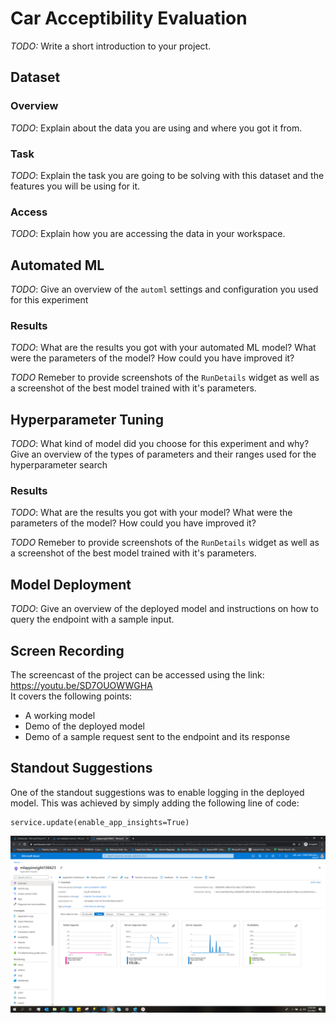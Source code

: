 # Car Acceptibility Evaluation

*TODO:* Write a short introduction to your project.

## Dataset

### Overview
*TODO*: Explain about the data you are using and where you got it from.

### Task
*TODO*: Explain the task you are going to be solving with this dataset and the features you will be using for it.

### Access
*TODO*: Explain how you are accessing the data in your workspace.

## Automated ML
*TODO*: Give an overview of the `automl` settings and configuration you used for this experiment

### Results
*TODO*: What are the results you got with your automated ML model? What were the parameters of the model? How could you have improved it?

*TODO* Remeber to provide screenshots of the `RunDetails` widget as well as a screenshot of the best model trained with it's parameters.

## Hyperparameter Tuning
*TODO*: What kind of model did you choose for this experiment and why? Give an overview of the types of parameters and their ranges used for the hyperparameter search


### Results
*TODO*: What are the results you got with your model? What were the parameters of the model? How could you have improved it?

*TODO* Remeber to provide screenshots of the `RunDetails` widget as well as a screenshot of the best model trained with it's parameters.

## Model Deployment
*TODO*: Give an overview of the deployed model and instructions on how to query the endpoint with a sample input.

## Screen Recording
The screencast of the project can be accessed using the link: https://youtu.be/SD7OUOWWGHA
<br>It covers the following points:
- A working model
- Demo of the deployed  model
- Demo of a sample request sent to the endpoint and its response

## Standout Suggestions
One of the standout suggestions was to enable logging in the deployed model. This was achieved by simply adding the following line of code:
```
service.update(enable_app_insights=True)
```
![app-insights](./screenshots/app-insights.PNG)
